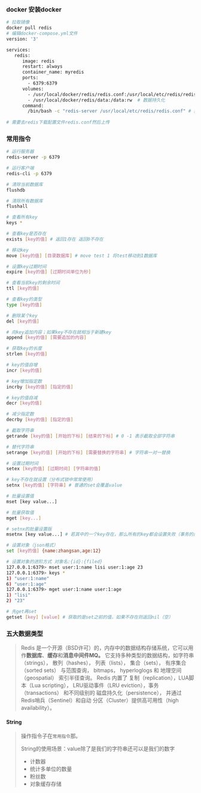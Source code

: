 ### docker 安装docker

```bash
# 拉取镜像
docker pull redis
# 编辑docker-compose.yml文件
version: '3'

services:
   redis:
      image: redis
      restart: always
      container_name: myredis
      ports: 
        - 6379:6379
      volumes: 
        - /usr/local/docker/redis/redis.conf:/usr/local/etc/redis/redis.conf:rw  # 挂载配置文件
        - /usr/local/docker/redis/data:/data:rw  # 数据持久化
      command: 
        /bin/bash -c "redis-server /usr/local/etc/redis/redis.conf" # 指定运行时使用的配置文件
 
# 需要去redis下载配置文件redis.conf然后上传
```

### 常用指令

```bash
# 运行服务器
redis-server -p 6379

# 运行客户端
redis-cli -p 6379

# 清除当前数据库
flushdb

# 清除所有数据库
flushall 

# 查看所有key
keys *

# 查看key是否存在
exists [key的值] # 返回1存在 返回0不存在

# 移动key
move [key的值] [目录数据库] # move test 1 将test移动到1数据库

# 设置key过期时间
expire [key的值] [过期时间单位为秒]

# 查看当前key的剩余时间
ttl [key的值]

# 查看key的类型
type [key的值]

# 删除某个key
del [key的值]

# 向key追加内容；如果key不存在就相当于新建key
append [key的值] [需要追加的内容]

# 获取key的长度
strlen [key的值]

# key的值自增
incr [key的值]

# key增加指定数
incrby [key的值] [指定的值]

# key的值自减
decr [key的值]

# 减少指定数
decrby [key的值] [指定的值]

# 截取字符串
getrande [key的值] [开始的下标] [结束的下标] # 0 -1 表示截取全部字符串

# 替代字符串
setrange [key的值] [开始的下标] [需要替换的字符串] # 字符串一对一替换

# 设置过期时间
setex [key的值] [过期时间] [字符串的值]

# key不存在就设置（分布式锁中常常使用）
setnx [key的值] [字符串] # 普通的set会覆盖value

# 批量设置值
mset [key value...]

# 批量获取值
mget [key...]

# setnx的批量设置版
msetnx [key value...] # 若其中的一个key存在，那么所有的key都会设置失败（事务的原子性）

# 设置对象（json格式）
set [key的值] {name:zhangsan,age:12}

# 设置对象的进阶方式 对象名:{id}:{filed}
127.0.0.1:6379> mset user:1:name lisi user:1:age 23
127.0.0.1:6379> keys *
1) "user:1:name"
6) "user:1:age"
127.0.0.1:6379> mget user:1:name user:1:age
1) "lisi"
2) "23"

# 先get再set
getset [key] [value] # 获取的是set之前的值，如果不存在则返回nil（空）

```

### 五大数据类型

> Redis 是一个开源（BSD许可）的，内存中的数据结构存储系统，它可以用作**数据库**、**缓存**和**消息中间件MQ。** 它支持多种类型的数据结构，如字符串（strings）， 散列（hashes）， 列表（lists）， 集合（sets）， 有序集合（sorted sets） 与范围查询， bitmaps， hyperloglogs 和 地理空间（geospatial） 索引半径查询。 Redis 内置了 复制（replication），LUA脚本（Lua scripting）， LRU驱动事件（LRU eviction），事务（transactions） 和不同级别的 磁盘持久化（persistence）， 并通过 Redis哨兵（Sentinel）和自动 分区（Cluster）提供高可用性（high availability）。

#### String

> 操作指令子在`常用指令`那。
>
> String的使用场景：value除了是我们的字符串还可以是我们的数字
>
> - 计数器
> - 统计多单位的数量
> - 粉丝数
> - 对象缓存存储